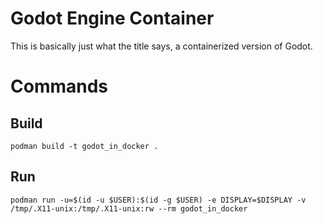# Godot Engine Container
This is basically just what the title says, a containerized version of Godot.

# Commands
## Build
```
podman build -t godot_in_docker .
```
## Run
```
podman run -u=$(id -u $USER):$(id -g $USER) -e DISPLAY=$DISPLAY -v /tmp/.X11-unix:/tmp/.X11-unix:rw --rm godot_in_docker
```
